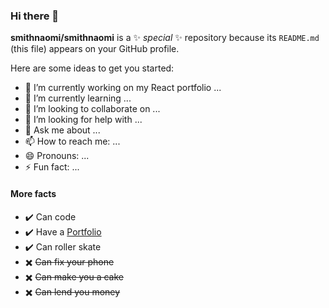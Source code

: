 ### Hi there 👋


**smithnaomi/smithnaomi** is a ✨ _special_ ✨ repository because its `README.md` (this file) appears on your GitHub profile.


Here are some ideas to get you started:

- 🔭 I’m currently working on my React portfolio ...
- 🌱 I’m currently learning ...
- 👯 I’m looking to collaborate on ...
- 🤔 I’m looking for help with ...
- 💬 Ask me about ...
- 📫 How to reach me: ...
- 😄 Pronouns: ...
- ⚡ Fun fact: ...
#### More facts


- ✔️ Can code
- ✔️ Have a [Portfolio]()
- ✔️ Can roller skate
- ✖️ ~~Can fix your phone~~
- ✖️ ~~Can make you a cake~~
- ✖️ ~~Can lend you money~~


